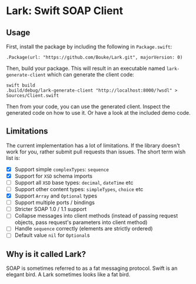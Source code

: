 Lark: Swift SOAP Client
=======================

Usage
-----

First, install the package by including the following in `Package.swift`:

    .Package(url: "https://github.com/Bouke/Lark.git", majorVersion: 0)

Then, build your package. This will result in an executable named `lark-generate-client` which can generate the client code:

    swift build
    .build/debug/lark-generate-client "http://localhost:8000/?wsdl" > Sources/Client.swift

Then from your code, you can use the generated client. Inspect the generated code on how to use it. Or have a look at the included demo code.

Limitations
-----------

The current implementation has a lot of limitations. If the library doesn't work for you, rather submit pull requests than issues. The short term wish list is:

* [x] Support simple `complexTypes`: `sequence`
* [x] Support for `XSD` schema imports
* [ ] Support all `XSD` base types: `decimal`, `dateTime` etc
* [ ] Support other content types: `simpleTypes`, `choice` etc
* [x] Support `Array` and `Optional` types
* [ ] Support multiple ports / bindings
* [ ] Stricter SOAP 1.0 / 1.1 support
* [ ] Collapse messages into client methods (instead of passing request objects, pass request's parameters into client method)
* [ ] Handle `sequence` correctly (elements are strictly ordered)
* [ ] Default value `nil` for `Optional`s

Why is it called Lark?
----------------------

SOAP is sometimes referred to as a fat messaging protocol. Swift is an elegant bird. A Lark sometimes looks like a fat bird.
